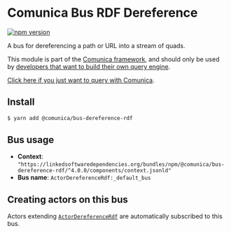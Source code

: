 # Comunica Bus RDF Dereference

[![npm version](https://badge.fury.io/js/%40comunica%2Fbus-dereference-rdf.svg)](https://www.npmjs.com/package/@comunica/bus-dereference-rdf)

A bus for dereferencing a path or URL into a stream of quads.

This module is part of the [Comunica framework](https://github.com/comunica/comunica),
and should only be used by [developers that want to build their own query engine](https://comunica.dev/docs/modify/).

[Click here if you just want to query with Comunica](https://comunica.dev/docs/query/).

## Install

```bash
$ yarn add @comunica/bus-dereference-rdf
```

## Bus usage

* **Context**: `"https://linkedsoftwaredependencies.org/bundles/npm/@comunica/bus-dereference-rdf/^4.0.0/components/context.jsonld"`
* **Bus name**: `ActorDereferenceRdf:_default_bus`

## Creating actors on this bus

Actors extending [`ActorDereferenceRdf`](https://comunica.github.io/comunica/classes/_comunica_bus_dereference_rdf.ActorDereferenceRdf.html) are automatically subscribed to this bus.
